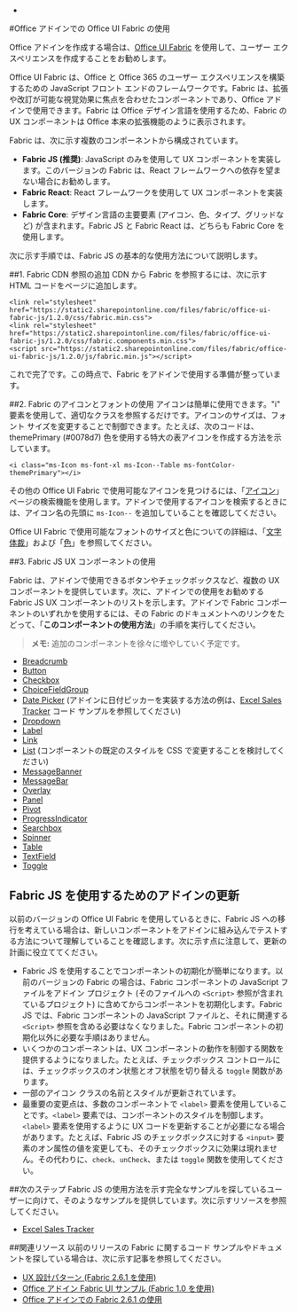 -
#<a name="use-office-ui-fabric-in-office-add-ins"></a>Office アドインでの Office UI Fabric の使用

Office アドインを作成する場合は、[Office UI Fabric](https://dev.office.com/fabric) を使用して、ユーザー エクスペリエンスを作成することをお勧めします。 

Office UI Fabric は、Office と Office 365 のユーザー エクスペリエンスを構築するための JavaScript フロント エンドのフレームワークです。Fabric は、拡張や改訂が可能な視覚効果に焦点を合わせたコンポーネントであり、Office アドインで使用できます。Fabric は Office デザイン言語を使用するため、Fabric の UX コンポーネントは Office 本来の拡張機能のように表示されます。

Fabric は、次に示す複数のコンポーネントから構成されています。

- **Fabric JS (推奨)**: JavaScript のみを使用して UX コンポーネントを実装します。このバージョンの Fabric は、React フレームワークへの依存を望まない場合にお勧めします。  
- **Fabric React**: React フレームワークを使用して UX コンポーネントを実装します。
- **Fabric Core**: デザイン言語の主要要素 (アイコン、色、タイプ、グリッドなど) が含まれます。Fabric JS と Fabric React は、どちらも Fabric Core を使用します。 

次に示す手順では、Fabric JS の基本的な使用方法について説明します。  

##<a name="1-add-the-fabric-cdn-references"></a>1. Fabric CDN 参照の追加
CDN から Fabric を参照するには、次に示す HTML コードをページに追加します。

    <link rel="stylesheet" href="https://static2.sharepointonline.com/files/fabric/office-ui-fabric-js/1.2.0/css/fabric.min.css">
    <link rel="stylesheet" href="https://static2.sharepointonline.com/files/fabric/office-ui-fabric-js/1.2.0/css/fabric.components.min.css">
    <script src="https://static2.sharepointonline.com/files/fabric/office-ui-fabric-js/1.2.0/js/fabric.min.js"></script>

これで完了です。この時点で、Fabric をアドインで使用する準備が整っています。 

##<a name="2-use-fabric-icons-and-fonts"></a>2. Fabric のアイコンとフォントの使用
アイコンは簡単に使用できます。"i" 要素を使用して、適切なクラスを参照するだけです。アイコンのサイズは、フォント サイズを変更することで制御できます。たとえば、次のコードは、themePrimary (#0078d7) 色を使用する特大の表アイコンを作成する方法を示しています。 
   
    <i class="ms-Icon ms-font-xl ms-Icon--Table ms-fontColor-themePrimary"></i>

その他の Office UI Fabric で使用可能なアイコンを見つけるには、「[アイコン](https://dev.office.com/fabric#/styles/icons)」ページの検索機能を使用します。アドインで使用するアイコンを検索するときには、アイコン名の先頭に `ms-Icon--` を追加していることを確認してください。 

Office UI Fabric で使用可能なフォントのサイズと色についての詳細は、「[文字体裁](https://dev.office.com/fabric#/styles/typography)」および「[色](https://dev.office.com/fabric#/styles/colors)」を参照してください。

##<a name="3-use-fabric-js-ux-components"></a>3. Fabric JS UX コンポーネントの使用

Fabric は、アドインで使用できるボタンやチェックボックスなど、複数の UX コンポーネントを提供しています。次に、アドインでの使用をお勧めする Fabric JS UX コンポーネントのリストを示します。アドインで Fabric コンポーネントのいずれかを使用するには、その Fabric のドキュメントへのリンクをたどって、「**このコンポーネントの使用方法**」の手順を実行してください。

> **メモ:** 追加のコンポーネントを徐々に増やしていく予定です。 

- [Breadcrumb](https://github.com/OfficeDev/office-ui-fabric-js/blob/master/ghdocs/components/Breadcrumb.md)
- [Button](https://github.com/OfficeDev/office-ui-fabric-js/blob/master/ghdocs/components/Button.md)
- [Checkbox](https://github.com/OfficeDev/office-ui-fabric-js/blob/master/ghdocs/components/CheckBox.md)
- [ChoiceFieldGroup](https://github.com/OfficeDev/office-ui-fabric-js/blob/master/ghdocs/components/ChoiceFieldGroup.md)
- [Date Picker](https://github.com/OfficeDev/office-ui-fabric-js/blob/master/ghdocs/components/DatePicker.md) (アドインに日付ピッカーを実装する方法の例は、[Excel Sales Tracker](https://github.com/OfficeDev/Excel-Add-in-JavaScript-SalesTracker) コード サンプルを参照してください)
- [Dropdown](https://github.com/OfficeDev/office-ui-fabric-js/blob/master/ghdocs/components/Dropdown.md)
- [Label](https://github.com/OfficeDev/office-ui-fabric-js/blob/master/ghdocs/components/Label.md)
- [Link](https://github.com/OfficeDev/office-ui-fabric-js/blob/master/ghdocs/components/Link.md)
- [List](https://github.com/OfficeDev/office-ui-fabric-js/blob/master/ghdocs/components/List.md) (コンポーネントの既定のスタイルを CSS で変更することを検討してください)
- [MessageBanner](https://github.com/OfficeDev/office-ui-fabric-js/blob/master/ghdocs/components/MessageBanner.md)
- [MessageBar](https://github.com/OfficeDev/office-ui-fabric-js/blob/master/ghdocs/components/MessageBar.md)
- [Overlay](https://github.com/OfficeDev/office-ui-fabric-js/blob/master/ghdocs/components/Overlay.md)
- [Panel](https://github.com/OfficeDev/office-ui-fabric-js/blob/master/ghdocs/components/Panel.md)
- [Pivot](https://github.com/OfficeDev/office-ui-fabric-js/blob/master/ghdocs/components/Pivot.md)
- [ProgressIndicator](https://github.com/OfficeDev/office-ui-fabric-js/blob/master/ghdocs/components/ProgressIndicator.md)
- [Searchbox](https://github.com/OfficeDev/office-ui-fabric-js/blob/master/ghdocs/components/SearchBox.md)
- [Spinner](https://github.com/OfficeDev/office-ui-fabric-js/blob/master/ghdocs/components/Spinner.md)
- [Table](https://github.com/OfficeDev/office-ui-fabric-js/blob/master/ghdocs/components/Table.md)
- [TextField](https://github.com/OfficeDev/office-ui-fabric-js/blob/master/ghdocs/components/TextField.md)
- [Toggle](https://github.com/OfficeDev/office-ui-fabric-js/blob/master/ghdocs/components/Toggle.md)
   
## <a name="updating-your-add-in-to-use-fabric-js"></a>Fabric JS を使用するためのアドインの更新
以前のバージョンの Office UI Fabric を使用しているときに、Fabric JS への移行を考えている場合は、新しいコンポーネントをアドインに組み込んでテストする方法について理解していることを確認します。次に示す点に注意して、更新の計画に役立ててください。

- Fabric JS を使用することでコンポーネントの初期化が簡単になります。以前のバージョンの Fabric の場合は、Fabric コンポーネントの JavaScript ファイルをアドイン プロジェクト (そのファイルへの `<Script>` 参照が含まれているプロジェクト) に含めてからコンポーネントを初期化します。Fabric JS では、Fabric コンポーネントの JavaScript ファイルと、それに関連する `<Script>` 参照を含める必要はなくなりました。Fabric コンポーネントの初期化以外に必要な手順はありません。   
- いくつかのコンポーネントは、UX コンポーネントの動作を制御する関数を提供するようになりました。たとえば、チェックボックス コントロールには、チェックボックスのオン状態とオフ状態を切り替える `toggle` 関数があります。 
- 一部のアイコン クラスの名前とスタイルが更新されています。
- 最重要の変更点は、多数のコンポーネントで `<label>` 要素を使用していることです。`<label>` 要素では、コンポーネントのスタイルを制御します。`<label>` 要素を使用するように UX コードを更新することが必要になる場合があります。たとえば、Fabric JS のチェックボックスに対する `<input>` 要素のオン属性の値を変更しても、そのチェックボックスに効果は現れません。その代わりに、`check`、`unCheck`、または `toggle` 関数を使用してください。   

##<a name="next-steps"></a>次のステップ
Fabric JS の使用方法を示す完全なサンプルを探しているユーザーに向けて、そのようなサンプルを提供しています。次に示すリソースを参照してください。

- [Excel Sales Tracker](https://github.com/OfficeDev/Excel-Add-in-JavaScript-SalesTracker) 

##<a name="related-resources"></a>関連リソース
以前のリリースの Fabric に関するコード サンプルやドキュメントを探している場合は、次に示す記事を参照してください。

- [UX 設計パターン (Fabric 2.6.1 を使用)](https://github.com/OfficeDev/Office-Add-in-UX-Design-Patterns-Code) 
- [Office アドイン Fabric UI サンプル (Fabric 1.0 を使用)](https://github.com/OfficeDev/Office-Add-in-Fabric-UI-Sample) 
- [Office アドインでの Fabric 2.6.1 の使用](https://dev.office.com/docs/add-ins/design/ui-elements/using-office-ui-fabric)
 

